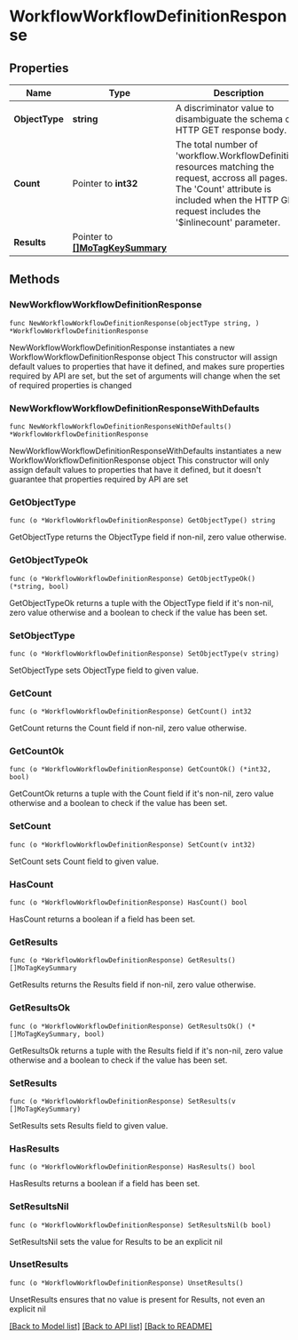 # WorkflowWorkflowDefinitionResponse

## Properties

Name | Type | Description | Notes
------------ | ------------- | ------------- | -------------
**ObjectType** | **string** | A discriminator value to disambiguate the schema of a HTTP GET response body. | 
**Count** | Pointer to **int32** | The total number of &#39;workflow.WorkflowDefinition&#39; resources matching the request, accross all pages. The &#39;Count&#39; attribute is included when the HTTP GET request includes the &#39;$inlinecount&#39; parameter. | [optional] 
**Results** | Pointer to [**[]MoTagKeySummary**](MoTagKeySummary.md) |  | [optional] 

## Methods

### NewWorkflowWorkflowDefinitionResponse

`func NewWorkflowWorkflowDefinitionResponse(objectType string, ) *WorkflowWorkflowDefinitionResponse`

NewWorkflowWorkflowDefinitionResponse instantiates a new WorkflowWorkflowDefinitionResponse object
This constructor will assign default values to properties that have it defined,
and makes sure properties required by API are set, but the set of arguments
will change when the set of required properties is changed

### NewWorkflowWorkflowDefinitionResponseWithDefaults

`func NewWorkflowWorkflowDefinitionResponseWithDefaults() *WorkflowWorkflowDefinitionResponse`

NewWorkflowWorkflowDefinitionResponseWithDefaults instantiates a new WorkflowWorkflowDefinitionResponse object
This constructor will only assign default values to properties that have it defined,
but it doesn't guarantee that properties required by API are set

### GetObjectType

`func (o *WorkflowWorkflowDefinitionResponse) GetObjectType() string`

GetObjectType returns the ObjectType field if non-nil, zero value otherwise.

### GetObjectTypeOk

`func (o *WorkflowWorkflowDefinitionResponse) GetObjectTypeOk() (*string, bool)`

GetObjectTypeOk returns a tuple with the ObjectType field if it's non-nil, zero value otherwise
and a boolean to check if the value has been set.

### SetObjectType

`func (o *WorkflowWorkflowDefinitionResponse) SetObjectType(v string)`

SetObjectType sets ObjectType field to given value.


### GetCount

`func (o *WorkflowWorkflowDefinitionResponse) GetCount() int32`

GetCount returns the Count field if non-nil, zero value otherwise.

### GetCountOk

`func (o *WorkflowWorkflowDefinitionResponse) GetCountOk() (*int32, bool)`

GetCountOk returns a tuple with the Count field if it's non-nil, zero value otherwise
and a boolean to check if the value has been set.

### SetCount

`func (o *WorkflowWorkflowDefinitionResponse) SetCount(v int32)`

SetCount sets Count field to given value.

### HasCount

`func (o *WorkflowWorkflowDefinitionResponse) HasCount() bool`

HasCount returns a boolean if a field has been set.

### GetResults

`func (o *WorkflowWorkflowDefinitionResponse) GetResults() []MoTagKeySummary`

GetResults returns the Results field if non-nil, zero value otherwise.

### GetResultsOk

`func (o *WorkflowWorkflowDefinitionResponse) GetResultsOk() (*[]MoTagKeySummary, bool)`

GetResultsOk returns a tuple with the Results field if it's non-nil, zero value otherwise
and a boolean to check if the value has been set.

### SetResults

`func (o *WorkflowWorkflowDefinitionResponse) SetResults(v []MoTagKeySummary)`

SetResults sets Results field to given value.

### HasResults

`func (o *WorkflowWorkflowDefinitionResponse) HasResults() bool`

HasResults returns a boolean if a field has been set.

### SetResultsNil

`func (o *WorkflowWorkflowDefinitionResponse) SetResultsNil(b bool)`

 SetResultsNil sets the value for Results to be an explicit nil

### UnsetResults
`func (o *WorkflowWorkflowDefinitionResponse) UnsetResults()`

UnsetResults ensures that no value is present for Results, not even an explicit nil

[[Back to Model list]](../README.md#documentation-for-models) [[Back to API list]](../README.md#documentation-for-api-endpoints) [[Back to README]](../README.md)


